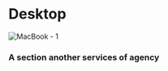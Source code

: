 # Desktop

![MacBook - 1](https://user-images.githubusercontent.com/73085812/108402292-156b8f80-71fc-11eb-9396-564875c13030.png)

### A section another services of agency
